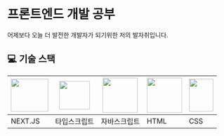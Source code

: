 # 프론트엔드 개발 공부
어제보다 오늘 더 발전한 개발자가 되기위한 저의 발자취입니다. 

## :computer: 기술 스택

|<img src="https://user-images.githubusercontent.com/68241269/154050317-d1b986f3-fb70-4f87-af54-bdf915b996ab.png" width="85" height="75">|<img src="https://user-images.githubusercontent.com/68241269/154050226-93e92944-8bfa-41f6-b5d7-611a611d15e5.png" width="70" height="65">|<img src="https://user-images.githubusercontent.com/68241269/154050108-7c40a09a-63a5-437b-a1bd-f48d40794064.png" width="80" height="80">|<img src="https://user-images.githubusercontent.com/68241269/154049428-2c2707c3-b902-4470-959f-0655c9f60fbd.png" width="80" height="80">|<img src="https://user-images.githubusercontent.com/68241269/154049851-7ed2843d-2898-4e40-98d9-855ba84f1784.png" width="55" height="75">|
|----|---|---|---|---|
|NEXT.JS|타입스크립트|자바스크립트|HTML|CSS|
